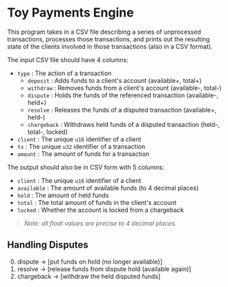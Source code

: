 # Toy Payments Engine

This program takes in a CSV file describing a series of unprocessed transactions, processes those transactions, and prints out the resulting state of the clients involved in those transactions (also in a CSV format).

The input CSV file should have 4 columns:

- `type` : The action of a transaction
    - `deposit` : Adds funds to a client's account (available+, total+)
    - `withdraw` : Removes funds from a client's account (available-, total-)
    - `dispute` : Holds the funds of the referenced transaction (available-, held+)
    - `resolve` : Releases the funds of a disputed transaction (available+, held-)
    - `chargeback` : Withdraws held funds of a disputed transaction (held-, total-, locked)
- `client` : The unique `u16` identifier of a client
- `tx` : The unique `u32` identifier of a transaction
- `amount` : The amount of funds for a transaction

The output should also be in CSV form with 5 columns:

- `client` : The unique `u16` identifier of a client
- `available` : The amount of available funds (to 4 decimal places)
- `held` : The amount of held funds
- `total` : The total amount of funds in the client's account
- `locked` : Whether the account is locked from a chargeback

> _Note: all float values are precise to 4 decimal places._

## Handling Disputes

0. dispute -> [put funds on hold (no longer available)]
1. resolve -> [release funds from dispute hold (available again)]
2. chargeback -> [withdraw the held disputed funds]

